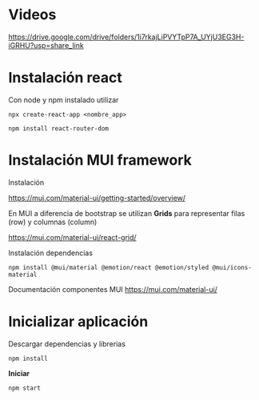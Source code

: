 # Videos

https://drive.google.com/drive/folders/1i7rkajLiPVYTpP7A_UYjU3EG3H-iGRHU?usp=share_link

# Instalación react

Con node y npm instalado utilizar

```
npx create-react-app <nombre_app>
```

```
npm install react-router-dom
```

# Instalación MUI framework

Instalación

https://mui.com/material-ui/getting-started/overview/

En MUI a diferencia de bootstrap se utilizan **Grids** para representar filas (row) y columnas (column)

https://mui.com/material-ui/react-grid/

Instalación dependencias
```
npm install @mui/material @emotion/react @emotion/styled @mui/icons-material
```

Documentación componentes MUI
https://mui.com/material-ui/

# Inicializar aplicación

Descargar dependencias y librerias

```
npm install
```

**Iniciar**

```
npm start
```
